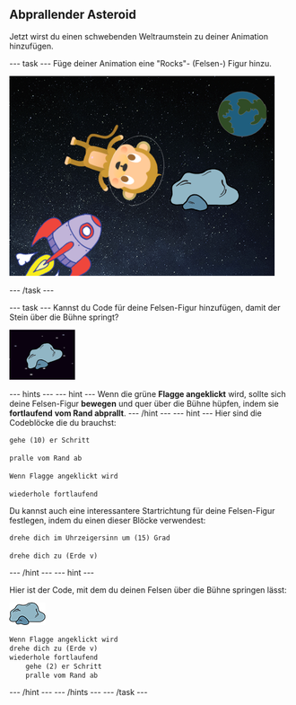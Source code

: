 ## Abprallender Asteroid

Jetzt wirst du einen schwebenden Weltraumstein zu deiner Animation hinzufügen.

\--- task \--- Füge deiner Animation eine "Rocks"- (Felsen-) Figur hinzu.

![Hinzufügen der Rocks-Figur](images/space-rock-sprite.png)

\--- /task \---

\--- task \--- Kannst du Code für deine Felsen-Figur hinzufügen, damit der Stein über die Bühne springt?

![Testing a bouncing rock](images/space-bounce-test.png)

\--- hints \--- \--- hint \--- Wenn die grüne **Flagge angeklickt** wird, sollte sich deine Felsen-Figur **bewegen** und quer über die Bühne hüpfen, indem sie **fortlaufend** **vom Rand abprallt**. \--- /hint \--- \--- hint \--- Hier sind die Codeblöcke die du brauchst:

```blocks3
gehe (10) er Schritt

pralle vom Rand ab

Wenn Flagge angeklickt wird

wiederhole fortlaufend
```

Du kannst auch eine interessantere Startrichtung für deine Felsen-Figur festlegen, indem du einen dieser Blöcke verwendest:

```blocks3
drehe dich im Uhrzeigersinn um (15) Grad

drehe dich zu (Erde v)
```

\--- /hint \--- \--- hint \---

Hier ist der Code, mit dem du deinen Felsen über die Bühne springen lässt:

![Felsen Figur](images/sprite-rock.png)

```blocks3
Wenn Flagge angeklickt wird
drehe dich zu (Erde v)
wiederhole fortlaufend
    gehe (2) er Schritt
    pralle vom Rand ab
```

\--- /hint \--- \--- /hints \--- \--- /task \---